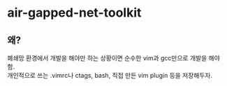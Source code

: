 # air-gapped-net-toolkit

## 왜?

폐쇄망 환경에서 개발을 해야만 하는 상황이면 순수한 vim과 gcc만으로 개발을 해야 함.  
개인적으로 쓰는 .vimrc나 ctags, bash, 직접 만든 vim plugin 등을 저장해두자.

